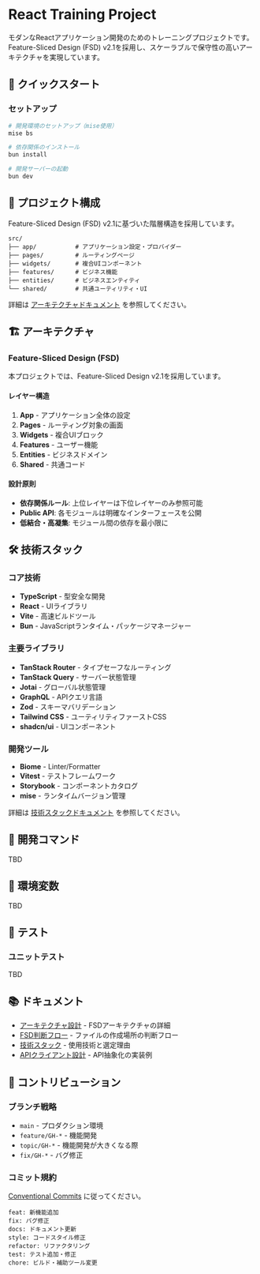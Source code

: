 # React Training Project

モダンなReactアプリケーション開発のためのトレーニングプロジェクトです。
Feature-Sliced Design (FSD) v2.1を採用し、スケーラブルで保守性の高いアーキテクチャを実現しています。

## 🚀 クイックスタート

### セットアップ

```bash
# 開発環境のセットアップ（mise使用）
mise bs

# 依存関係のインストール
bun install

# 開発サーバーの起動
bun dev
```

## 📁 プロジェクト構成

Feature-Sliced Design (FSD) v2.1に基づいた階層構造を採用しています。

```
src/
├── app/           # アプリケーション設定・プロバイダー
├── pages/         # ルーティングページ
├── widgets/       # 複合UIコンポーネント
├── features/      # ビジネス機能
├── entities/      # ビジネスエンティティ
└── shared/        # 共通ユーティリティ・UI
```

詳細は [アーキテクチャドキュメント](./docs/architecture.md) を参照してください。

## 🏗️ アーキテクチャ

### Feature-Sliced Design (FSD)

本プロジェクトでは、Feature-Sliced Design v2.1を採用しています。

#### レイヤー構造
1. **App** - アプリケーション全体の設定
2. **Pages** - ルーティング対象の画面
3. **Widgets** - 複合UIブロック
4. **Features** - ユーザー機能
5. **Entities** - ビジネスドメイン
6. **Shared** - 共通コード

#### 設計原則
- **依存関係ルール**: 上位レイヤーは下位レイヤーのみ参照可能
- **Public API**: 各モジュールは明確なインターフェースを公開
- **低結合・高凝集**: モジュール間の依存を最小限に

## 🛠️ 技術スタック

### コア技術
- **TypeScript** - 型安全な開発
- **React** - UIライブラリ
- **Vite** - 高速ビルドツール
- **Bun** - JavaScriptランタイム・パッケージマネージャー

### 主要ライブラリ
- **TanStack Router** - タイプセーフなルーティング
- **TanStack Query** - サーバー状態管理
- **Jotai** - グローバル状態管理
- **GraphQL** - APIクエリ言語
- **Zod** - スキーマバリデーション
- **Tailwind CSS** - ユーティリティファーストCSS
- **shadcn/ui** - UIコンポーネント

### 開発ツール
- **Biome** - Linter/Formatter
- **Vitest** - テストフレームワーク
- **Storybook** - コンポーネントカタログ
- **mise** - ランタイムバージョン管理

詳細は [技術スタックドキュメント](./docs/tech.md) を参照してください。

## 📝 開発コマンド

TBD

## 🔧 環境変数

TBD

## 🧪 テスト

### ユニットテスト

TBD

## 📚 ドキュメント

- [アーキテクチャ設計](./docs/architecture.md) - FSDアーキテクチャの詳細
- [FSD判断フロー](./docs/fsd-flow.md) - ファイルの作成場所の判断フロー
- [技術スタック](./docs/tech.md) - 使用技術と選定理由
- [APIクライアント設計](./docs/api-client-sample.md) - API抽象化の実装例

## 🤝 コントリビューション

### ブランチ戦略

- `main` - プロダクション環境
- `feature/GH-*` - 機能開発
- `topic/GH-*` - 機能開発が大きくなる際
- `fix/GH-*` - バグ修正

### コミット規約

[Conventional Commits](https://www.conventionalcommits.org/) に従ってください。

```
feat: 新機能追加
fix: バグ修正
docs: ドキュメント更新
style: コードスタイル修正
refactor: リファクタリング
test: テスト追加・修正
chore: ビルド・補助ツール変更
```
